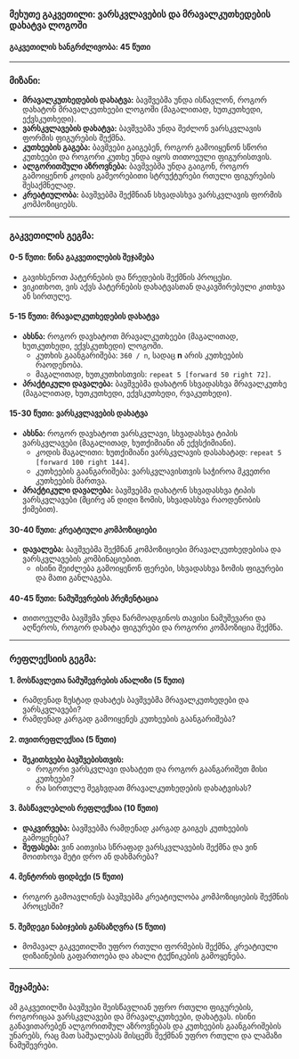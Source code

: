 ### **მეხუთე გაკვეთილი: ვარსკვლავების და მრავალკუთხედების დახატვა ლოგოში**

#### **გაკვეთილის ხანგრძლივობა:** 45 წუთი

---

### **მიზანი:**
- **მრავალკუთხედების დახატვა:** ბავშვებმა უნდა ისწავლონ, როგორ დახატონ მრავალკუთხეები ლოგოში (მაგალითად, ხუთკუთხედი, ექვსკუთხედი).
- **ვარსკვლავების დახატვა:** ბავშვებმა უნდა შეძლონ ვარსკვლავის ფორმის ფიგურების შექმნა.
- **კუთხეების გაგება:** ბავშვები გაიგებენ, როგორ გამოიყენონ სწორი კუთხეები და როგორი კუთხე უნდა იყოს თითოეული ფიგურისთვის.
- **ალგორითმული აზროვნება:** ბავშვებმა უნდა გაიგონ, როგორ გამოიყენონ კოდის გამეორებითი სტრუქტურები რთული ფიგურების შესაქმნელად.
- **კრეატიულობა:** ბავშვებმა შექმნიან სხვადასხვა ვარსკვლავის ფორმის კომპოზიციებს.

---

### **გაკვეთილის გეგმა:**

#### **0-5 წუთი: წინა გაკვეთილების შეჯამება**
- გავიხსენოთ პატერნების და წრედების შექმნის პროცესი.
- ვიკითხოთ, ვის აქვს პატერნების დახატვასთან დაკავშირებული კითხვა ან სირთულე.

#### **5-15 წუთი: მრავალკუთხედების დახატვა**
- **ახსნა:** როგორ დავხატოთ მრავალკუთხეები (მაგალითად, ხუთკუთხედი, ექვსკუთხედი) ლოგოში.
  - კუთხის გაანგარიშება: `360 / n`, სადაც **n** არის კუთხეების რაოდენობა.
  - მაგალითად, ხუთკუთხისთვის: `repeat 5 [forward 50 right 72]`.
- **პრაქტიკული დავალება:** ბავშვებმა დახატონ სხვადასხვა მრავალკუთხე (მაგალითად, ხუთკუთხედი, ექვსკუთხედი, რვაკუთხედი).

#### **15-30 წუთი: ვარსკვლავების დახატვა**
- **ახსნა:** როგორ დავხატოთ ვარსკვლავი, სხვადასხვა ტიპის ვარსკვლავები (მაგალითად, ხუთქიმიანი ან ექვსქიმიანი).
  - კოდის მაგალითი: ხუთქიმიანი ვარსკვლავის დასახატად: `repeat 5 [forward 100 right 144]`.
  - კუთხეების გაანგარიშება: ვარსკვლავისთვის საჭიროა მკვეთრი კუთხეების მართვა.
- **პრაქტიკული დავალება:** ბავშვებმა დახატონ სხვადასხვა ტიპის ვარსკვლავები (მცირე ან დიდი ზომის, სხვადასხვა რაოდენობის ქიმებით).

#### **30-40 წუთი: კრეატიული კომპოზიციები**
- **დავალება:** ბავშვებმა შექმნან კომპოზიციები მრავალკუთხედებისა და ვარსკვლავების კომბინაციებით.
  - ისინი შეიძლება გამოიყენონ ფერები, სხვადასხვა ზომის ფიგურები და მათი განლაგება.

#### **40-45 წუთი: ნამუშევრების პრეზენტაცია**
- თითოეულმა ბავშვმა უნდა წარმოადგინოს თავისი ნამუშევარი და აღწეროს, როგორ დახატა ფიგურები და როგორი კომპოზიცია შექმნა.

---

### **რეფლექსიის გეგმა:**

#### **1. მოსწავლეთა ნამუშევრების ანალიზი (5 წუთი)**
- რამდენად ზუსტად დახატეს ბავშვებმა მრავალკუთხედები და ვარსკვლავები?
- რამდენად კარგად გამოიყენეს კუთხეების გაანგარიშება?

#### **2. თვითრეფლექსია (5 წუთი)**
- **შეკითხვები ბავშვებისთვის:**
  - როგორი ვარსკვლავი დახატეთ და როგორ გაანგარიშეთ მისი კუთხეები?
  - რა სირთულე შეგხვდათ მრავალკუთხედების დახატვისას?

#### **3. მასწავლებლის რეფლექსია (10 წუთი)**
- **დაკვირვება:** ბავშვებმა რამდენად კარგად გაიგეს კუთხეების გამოყენება?
- **შეფასება:** ვინ აითვისა სწრაფად ვარსკვლავების შექმნა და ვინ მოითხოვა მეტი დრო ან დახმარება?

#### **4. მენტორის ფიდბექი (5 წუთი)**
- როგორ გამოავლინეს ბავშვებმა კრეატიულობა კომპოზიციების შექმნის პროცესში?

#### **5. შემდეგი ნაბიჯების განსაზღვრა (5 წუთი)**
- მომავალ გაკვეთილში უფრო რთული ფორმების შექმნა, კრეატიული დიზაინების გაფართოება და ახალი ტექნიკების გამოყენება.

---

### **შეჯამება:**
ამ გაკვეთილში ბავშვები შეისწავლიან უფრო რთული ფიგურების, როგორიცაა ვარსკვლავები და მრავალკუთხეები, დახატვას. ისინი განავითარებენ ალგორითმულ აზროვნებას და კუთხეების გაანგარიშების უნარებს, რაც მათ საშუალებას მისცემს შექმნან უფრო რთული და ლამაზი ნამუშევრები.
